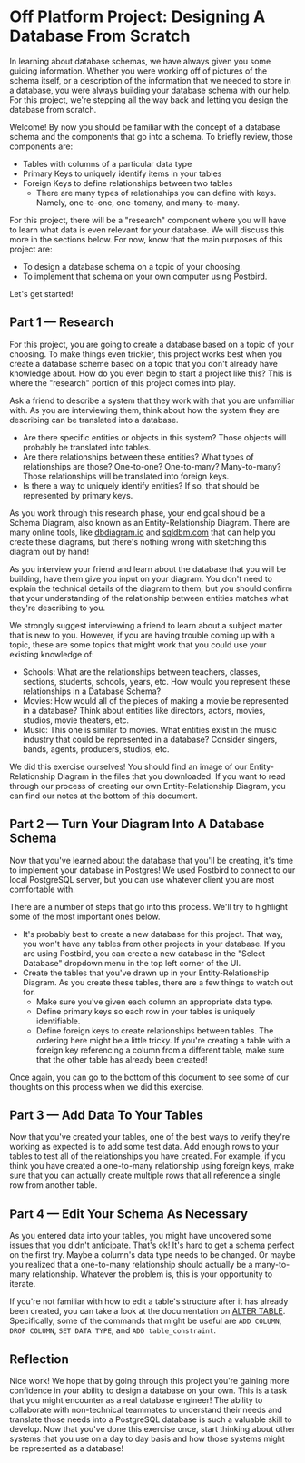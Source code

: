 # Off Platform Project: Designing A Database From Scratch

In learning about database schemas, we have always given you some guiding information. Whether you were working off of pictures of the schema itself, or a description of the information that we needed to store in a database, you were always building your database schema with our help. For this project, we're stepping all the way back and letting you design the database from scratch.

Welcome! By now you should be familiar with the concept of a database schema and the components that go into a schema. To briefly review, those components are:

- Tables with columns of a particular data type
- Primary Keys to uniquely identify items in your tables
- Foreign Keys to define relationships between two tables
    - There are many types of relationships you can define with keys. Namely, one-to-one, one-tomany, and many-to-many.

For this project, there will be a "research" component where you will have to learn what data is even relevant for
your database. We will discuss this more in the sections below. For now, know that the main purposes of this
project are:

- To design a database schema on a topic of your choosing.
- To implement that schema on your own computer using Postbird.

Let's get started!

## Part 1 — Research

For this project, you are going to create a database based on a topic of your choosing. To make things even trickier, this project works best when you create a database scheme based on a topic that you don't already have knowledge about. How do you even begin to start a project like this? This is where the "research" portion of this project comes into play.

Ask a friend to describe a system that they work with that you are unfamiliar with. As you are interviewing them, think about how the system they are describing can be translated into a database.

- Are there specific entities or objects in this system? Those objects will probably be translated into tables.
- Are there relationships between these entities? What types of relationships are those? One-to-one? One-to-many? Many-to-many? Those relationships will be translated into foreign keys.
- Is there a way to uniquely identify entities? If so, that should be represented by primary keys.

As you work through this research phase, your end goal should be a Schema Diagram, also known as an Entity-Relationship Diagram. There are many online tools, like [dbdiagram.io](https://dbdiagram.io/home) and [sqldbm.com](https://sqldbm.com/home) that can help you create these diagrams, but there's nothing wrong with sketching this diagram out by hand!

As you interview your friend and learn about the database that you will be building, have them give you input on your diagram. You don't need to explain the technical details of the diagram to them, but you should confirm that your understanding of the relationship between entities matches what they're describing to you.

We strongly suggest interviewing a friend to learn about a subject matter that is new to you. However, if you are
having trouble coming up with a topic, these are some topics that might work that you could use your existing knowledge of:

- Schools: What are the relationships between teachers, classes, sections, students, schools, years, etc. How would you represent these relationships in a Database Schema?
- Movies: How would all of the pieces of making a movie be represented in a database? Think about entities like directors, actors, movies, studios, movie theaters, etc.
- Music: This one is similar to movies. What entities exist in the music industry that could be represented in a database? Consider singers, bands, agents, producers, studios, etc.

We did this exercise ourselves! You should find an image of our Entity-Relationship Diagram in the files that you downloaded. If you want to read through our process of creating our own Entity-Relationship Diagram, you can find our notes at the bottom of this document.

## Part 2 — Turn Your Diagram Into A Database Schema

Now that you've learned about the database that you'll be creating, it's time to implement your database in Postgres! We used Postbird to connect to our local PostgreSQL server, but you can use whatever client you are most comfortable with.

There are a number of steps that go into this process. We'll try to highlight some of the most important ones below.

- It's probably best to create a new database for this project. That way, you won't have any tables from other projects in your database. If you are using Postbird, you can create a new database in the "Select Database" dropdown menu in the top left corner of the UI.
- Create the tables that you've drawn up in your Entity-Relationship Diagram. As you create these tables, there are a few things to watch out for.
    - Make sure you've given each column an appropriate data type.
    - Define primary keys so each row in your tables is uniquely identifiable.
    - Define foreign keys to create relationships between tables. The ordering here might be a little tricky. If you're creating a table with a foreign key referencing a column from a different table, make sure that the other table has already been created!

Once again, you can go to the bottom of this document to see some of our thoughts on this process when we did this exercise.

## Part 3 — Add Data To Your Tables

Now that you've created your tables, one of the best ways to verify they're working as expected is to add some test data. Add enough rows to your tables to test all of the relationships you have created. For example, if you think you have created a one-to-many relationship using foreign keys, make sure that you can actually create multiple rows that all reference a single row from another table.

## Part 4 — Edit Your Schema As Necessary

As you entered data into your tables, you might have uncovered some issues that you didn't anticipate. That's ok! It's hard to get a schema perfect on the first try. Maybe a column's data type needs to be changed. Or maybe you realized that a one-to-many relationship should actually be a many-to-many relationship. Whatever the problem is, this is your opportunity to iterate.

If you're not familiar with how to edit a table's structure after it has already been created, you can take a look at
the documentation on [ALTER TABLE](https://www.postgresql.org/docs/12/sql-altertable.html). Specifically, some of the commands that might be useful are `ADD COLUMN`, `DROP COLUMN`, `SET DATA TYPE`, and `ADD table_constraint`.

## Reflection

Nice work! We hope that by going through this project you're gaining more confidence in your ability to design a database on your own. This is a task that you might encounter as a real database engineer! The ability to collaborate with non-technical teammates to understand their needs and translate those needs into a PostgreSQL database is such a valuable skill to develop. Now that you've done this exercise once, start thinking about other systems that you use on a day to day basis and how those systems might be represented as a database!